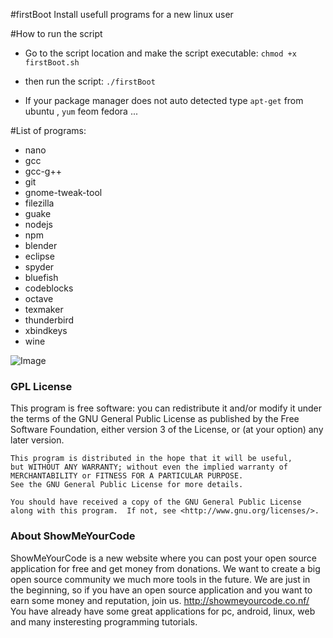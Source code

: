 #firstBoot
Ιnstall usefull programs for a new linux user

#How to run the script

* Go to the script location and make the script executable:
  `chmod +x firstBoot.sh`

* then run the script: `./firstBoot`

* If your package manager does not auto detected type `apt-get` from ubuntu , `yum` feom fedora ...  

#List of programs:

  * nano
  * gcc
  * gcc-g++
  * git
  * gnome-tweak-tool
  * filezilla
  * guake
  * nodejs
  * npm
  * blender
  * eclipse
  * spyder
  * bluefish
  * codeblocks
  * octave
  * texmaker
  * thunderbird
  * xbindkeys
  * wine


![Image](http://snf-537850.vm.okeanos.grnet.gr/Screenshot%20from%202014-10-08%2023:05:31.png)


### GPL License

  This program is free software: you can redistribute it and/or modify
    it under the terms of the GNU General Public License as published by
    the Free Software Foundation, either version 3 of the License, or
    (at your option) any later version.

    This program is distributed in the hope that it will be useful,
    but WITHOUT ANY WARRANTY; without even the implied warranty of
    MERCHANTABILITY or FITNESS FOR A PARTICULAR PURPOSE.
    See the GNU General Public License for more details.

    You should have received a copy of the GNU General Public License
    along with this program.  If not, see <http://www.gnu.org/licenses/>.




### About ShowMeYourCode

ShowMeYourCode is a new website where you can post your open source application for free and get money from donations. We want to create a big open source community we much more tools in the future. We are just in the beginning, so if you have an open source application and you want to earn some money and reputation, join us. http://showmeyourcode.co.nf/﻿
You have already have some great applications for pc, android, linux, web and many insteresting programming tutorials.
